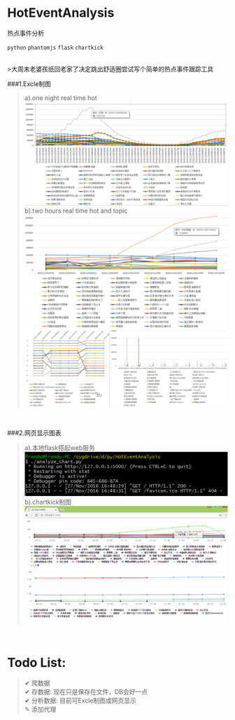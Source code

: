 # HotEventAnalysis
热点事件分析

`python`
`phantomjs`
`flask`
`chartkick`

<br>
>大周末老婆孩纸回老家了决定跳出舒适圈尝试写个简单的热点事件跟踪工具
<br>

###1.Excle制图
>a).one night real time hot <br>
>![image](https://raw.githubusercontent.com/frendyxzc/HotEventAnalysis/master/screenshot/20161120100120.png)<br>
>b).two hours real time hot and topic <br>
>![image](https://raw.githubusercontent.com/frendyxzc/HotEventAnalysis/master/screenshot/20161120221222.png)<br>
>![image](https://raw.githubusercontent.com/frendyxzc/HotEventAnalysis/master/screenshot/20161120222211.png)<br>
<br>

###2.网页显示图表
>a).本地flask搭起web服务 <br>
>![image](https://raw.githubusercontent.com/frendyxzc/HotEventAnalysis/master/screenshot/20161127164840.png)<br>
>b).chartkick制图 <br>
>![image](https://raw.githubusercontent.com/frendyxzc/HotEventAnalysis/master/screenshot/20161127164739.png)<br>
<br>

# Todo List:
> ✔ 爬数据<br>
> ✔ 存数据: 现在只是保存在文件，DB会好一点<br>
> ✔ 分析数据: 目前可Excle制图或网页显示<br>
> ✎ 添加代理<br>